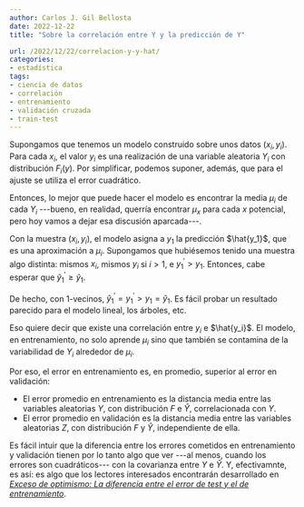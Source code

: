 ```yaml
---
author: Carlos J. Gil Bellosta
date: 2022-12-22
title: "Sobre la correlación entre Y y la predicción de Y"

url: /2022/12/22/correlacion-y-y-hat/
categories:
- estadística
tags:
- ciencia de datos
- correlación
- entrenamiento
- validación cruzada
- train-test
---
```


Supongamos que tenemos un modelo construido sobre unos datos $(x_i, y_i)$. Para cada $x_i$, el valor $y_i$ es una realización de una variable aleatoria $Y_i$ con distribución $F_i(y)$. Por simplificar, podemos suponer, además, que para el ajuste se utiliza el error cuadrático.

Entonces, lo mejor que puede hacer el modelo es encontrar la media $\mu_i$ de cada $Y_i$ ---bueno, en realidad, querría encontrar $\mu_x$ para cada $x$ potencial, pero hoy vamos a dejar esa discusión aparcada---.

Con la muestra $(x_i, y_i)$, el modelo asigna a $y_1$ la predicción $\hat{y_1}$, que es una aproximación a $\mu_i$. Supongamos que hubiésemos tenido una muestra algo distinta: mismos $x_i$, mismos $y_i$ si $i > 1$, e $y_1^\prime > y_1$. Entonces, cabe esperar que $\hat{y}_1^\prime \ge \hat{y}_1$.

De hecho, con 1-vecinos, $\hat{y}_1^\prime = y_1^\prime > y_1 = \hat{y}_1$. Es fácil probar un resultado parecido para el modelo lineal, los árboles, etc.

Eso quiere decir que existe una correlación entre $y_i$ e $\hat{y_i}$. El modelo, en entrenamiento, no solo aprende $\mu_i$ sino que también se contamina de la variabilidad de $Y_i$ alrededor de $\mu_i$.

Por eso, el error en entrenamiento es, en promedio, superior al error en validación:

* El error promedio en entrenamiento es la distancia media entre las variables aleatorias $Y$, con distribución $F$ e $\hat{Y}$, correlacionada con $Y$.
* El error promedio en validación es la distancia media entre las variables aleatorias $Z$, con distribución $F$ y $\hat{Y}$, independiente de ella.

Es fácil intuir que la diferencia entre los errores cometidos en entrenamiento y validación tienen por lo tanto algo que ver ---al menos, cuando los errores son cuadráticos--- con la covarianza entre $Y$ e $\hat{Y}$. Y, efectivamnte, es así: es algo que los lectores interesados encontrarán desarrollado en
[_Exceso de optimismo: La diferencia entre el error de test y el de entrenamiento_](https://verso.mat.uam.es/~joser.berrendero/caminos_aleatorios/posts/004-optimismo/index.html).